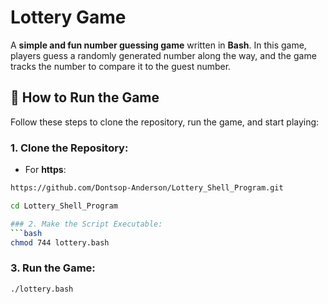 # Lottery Game
A **simple and fun number guessing game** written in **Bash**. In this game, players guess a randomly generated number along the way, and the game tracks the number to compare it to the guest number.

## 🚀 How to Run the Game
Follow these steps to clone the repository, run the game, and start playing:
### 1. Clone the Repository:
- For **https**:
```bash
https://github.com/Dontsop-Anderson/Lottery_Shell_Program.git

cd Lottery_Shell_Program

### 2. Make the Script Executable:
```bash
chmod 744 lottery.bash
```

### 3. Run the Game: 
```bash
./lottery.bash
```

